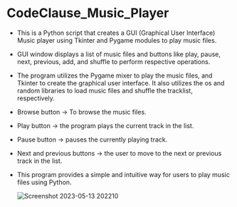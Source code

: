 # CodeClause_Music_Player
- This is a Python script that creates a GUI (Graphical User Interface) Music player using Tkinter and Pygame modules to play music files.

- GUI window displays a list of music files and buttons like play, pause, next, previous, add, and shuffle to perform respective operations.

- The program utilizes the Pygame mixer to play the music files, and Tkinter to create the graphical user interface. It also utilizes the os and random libraries to load music files and shuffle the tracklist, respectively.

- Browse button -> To browse the music files.
- Play button -> the program plays the current track in the list. 
- Pause button -> pauses the currently playing track. 
- Next and previous buttons -> the user to move to the next or previous track in the list.

- This program provides a simple and intuitive way for users to play music files using Python.
 
  ![Screenshot 2023-05-13 202210](https://github.com/abhiramsannidhi/CodeClause_Music_Player/assets/113664369/845840c5-6e2a-4cd0-8cc0-880d738920df)

